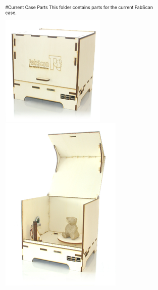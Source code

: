 #Current Case Parts
This folder contains parts for the current FabScan case.

<img width="300" src="../doc/images/FabScanPI_closed.jpg">
<img width="350" src="../doc/images/FabScanPi_opened.jpg">